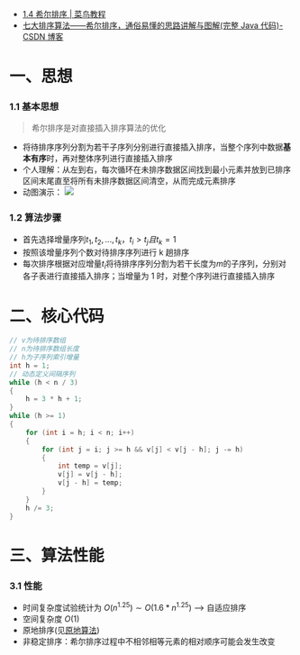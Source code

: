 - [1.4 希尔排序 | 菜鸟教程](https://www.runoob.com/w3cnote/shell-sort.html)
- [七大排序算法——希尔排序，通俗易懂的思路讲解与图解(完整 Java 代码)-CSDN 博客](https://blog.csdn.net/The_emperoor_man/article/details/131702391)

# 一、思想

### 1.1 基本思想

> 希尔排序是对直接插入排序算法的优化

- 将待排序序列分割为若干子序列分别进行直接插入排序，当整个序列中数据**基本有序**时，再对整体序列进行直接插入排序
- 个人理解：从左到右，每次循环在未排序数据区间找到最小元素并放到已排序区间末尾直至将所有未排序数据区间清空，从而完成元素排序
- 动图演示：
  ![](https://www.runoob.com/wp-content/uploads/2019/03/Sorting_shellsort_anim.gif)

### 1.2 算法步骤

- 首先选择增量序列$t_1,t_2,...,t_k，t_i>t_j且t_k=1$
- 按照该增量序列个数对待排序序列进行 k 趟排序
- 每次排序根据对应增量$t_i$将待排序序列分割为若干长度为$m$的子序列，分别对各子表进行直接插入排序；当增量为 1 时，对整个序列进行直接插入排序

# 二、核心代码

```cpp
// v为待排序数组
// n为待排序数组长度
// h为子序列索引增量
int h = 1;
// 动态定义间隔序列
while (h < n / 3)
{
	h = 3 * h + 1;
}
while (h >= 1)
{
	for (int i = h; i < n; i++)
	{
		for (int j = i; j >= h && v[j] < v[j - h]; j -= h)
		{
			int temp = v[j];
			v[j] = v[j - h];
			v[j - h] = temp;
		}
	}
	h /= 3;
}
```

# 三、算法性能

### 3.1 性能

- 时间复杂度试验统计为 $O(n^{1.25})\sim O(1.6*n^{1.25})$ --> 自适应排序
- 空间复杂度 $O(1)$
- 原地排序(见[原地算法](../原地算法.md))
- 非稳定排序：希尔排序过程中不相邻相等元素的相对顺序可能会发生改变
